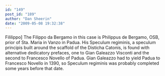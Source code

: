 ```yaml
---
id: "149"
post_id: "189"
author: "Dan Sheerin"
date: "2009-05-08 19:32:38"
---
```

Fililippo] The Filippo da Bergamo in this case is Philippus de Bergamo, OSB, prior of Sta. Maria in Vanzo in Padua. His Speculum regiminis, a speculum principis built around the scaffold of the Disticha Catonis, is found with alternative dedicatory prefaces, one to Gian Galeazzo Visconti and the second to Francesco Novello of Padua. Gian Galeazzo had to yield Padua to Francesco Novello in 1390, so Speculum regiminis was probably completed some years before that date.
